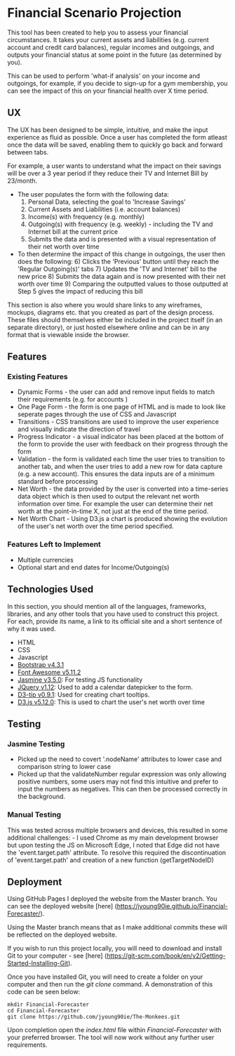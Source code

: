 # Financial Scenario Projection

This tool has been created to help you to assess your financial circumstances. It takes your current assets and 
liabilities (e.g. current account and credit card balances), regular incomes and outgoings, and outputs your financial 
status at some point in the future (as determined by you).

This can be used to perform 'what-if analysis' on your income and outgoings, for example, if you decide to sign-up for a
 gym membership, you can see the impact of this on your financial health over X time period.

## UX

The UX has been designed to be simple, intuitive, and make the input experience as fluid as possible. Once a user has 
completed the form atleast once the data will be saved, enabling them to quickly go back and forward between tabs.

For example, a user wants to understand what the impact on their savings will be over a 3 year period if they reduce 
their TV and Internet Bill by 23/month.
- The user populates the form with the following data:
    1) Personal Data, selecting the goal to 'Increase Savings'
    2) Current Assets and Liabilities (i.e. account balances)
    3) Income(s) with frequency (e.g. monthly)
    4) Outgoing(s) with frequency (e.g. weekly) - including the TV and Internet bill at the current price
    5) Submits the data and is presented with a visual representation of their net worth over time
- To then determine the impact of this change in outgoings, the user then does the following:
    6) Clicks the 'Previous' button until they reach the 'Regular Outgoing(s)' tabs
    7) Updates the 'TV and Internet' bill to the new price
    8) Submits the data again and is now presented with their net worth over time
    9) Comparing the outputted values to those outputted at Step 5 gives the impact of reducing this bill


This section is also where you would share links to any wireframes, mockups, diagrams etc. that you created as part of 
the design process. These files should themselves either be included in the project itself (in an separate directory), 
or just hosted elsewhere online and can be in any format that is viewable inside the browser.

## Features

### Existing Features
- Dynamic Forms - the user can add and remove input fields to match their requirements (e.g. for accounts )
- One Page Form - the form is one page of HTML and is made to look like seperate pages through the use of CSS and 
Javascript
- Transitions - CSS transitions are used to improve the user experience and visually indicate the direction of travel
- Progress Indicator - a visual indicator has been placed at the bottom of the form to provide the user with feedback 
on their progress through the form
- Validation - the form is validated each time the user tries to transition to another tab, and when the user tries to 
add a new row for data capture (e.g. a new account). This ensures the data inputs are of a minimum standard before 
processing
- Net Worth - the data provided by the user is converted into a time-series data object which is then used to output 
the relevant net worth information over time. For example the user can determine their net worth at the point-in-time 
X, not just at the end of the time period.
- Net Worth Chart - Using D3.js a chart is produced showing the evolution of the user's net worth over the time 
period specified.

### Features Left to Implement
- Multiple currencies
- Optional start and end dates for Income/Outgoing(s)



## Technologies Used

In this section, you should mention all of the languages, frameworks, libraries, and any other tools that you have used 
to construct this project. For each, provide its name, a link to its official site and a short sentence of why it was used.

- HTML
- CSS
- Javascript
- [Bootstrap v4.3.1](https://getbootstrap.com/)
- [Font Awesome v5.11.2](https://fontawesome.com/)
- [Jasmine v3.5.0](https://jasmine.github.io/): For testing JS functionality
- [JQuery v1.12](https://jquery.com/): Used to add a calendar datepicker to the form.
- [D3-tip v0.9.1](http://labratrevenge.com/d3-tip/): Used for creating chart tooltips.
- [D3.js v5.12.0](https://d3js.org/): This is used to chart the user's net worth over time


## Testing

### Jasmine Testing
- Picked up the need to covert '.nodeName' attributes to lower case and comparison string to lower case
- Picked up that the validateNumber regular expression was only allowing positive numbers, some users may not find this 
intuitive and prefer to input the numbers as negatives. This can then be processed correctly in the background.

### Manual Testing

This was tested across multiple browsers and devices, this resulted in some additional challenges:
    - I used Chrome as my main development browser but upon testing the JS on Microsoft Edge, I noted that Edge did not 
    have the 'event.target.path' attribute. To resolve this required the discontinuation of 'event.target.path' and 
    creation of a new function (getTargetNodeID)

## Deployment

Using GitHub Pages I deployed the website from the Master branch. You can see the deployed website [here]
(https://jyoung90ie.github.io/Financial-Forecaster/).

Using the Master branch means that as I make additional commits these will be reflected on the deployed website.

If you wish to run this project locally, you will need to download and install Git to your computer - see [here]
(https://git-scm.com/book/en/v2/Getting-Started-Installing-Git).

Once you have installed Git, you will need to create a folder on your computer and then run the _git clone_ command. A 
demonstration of this code can be seen below:

```terminal
mkdir Financial-Forecaster
cd Financial-Forecaster
git clone https://github.com/jyoung90ie/The-Monkees.git
```

Upon completion open the _index.html_ file within _Financial-Forecaster_ with your preferred browser. The tool will now 
work without any further user requirements.